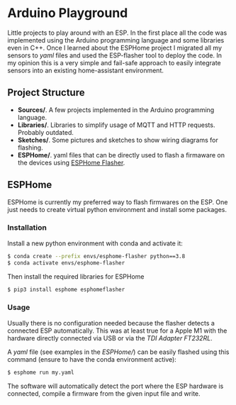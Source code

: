 # Arduino Playground

Little projects to play around with an ESP. In the first place all the code was implemented using the Arduino programming language and some libraries even in C++. Once I learned about the ESPHome project I migrated all my sensors to _yaml_ files and used the ESP-flasher tool to deploy the code. In my opinion this is a very simple and fail-safe approach to easily integrate sensors into an existing home-assistant environment.

## Project Structure

- **Sources/**. A few projects implemented in the Arduino programming language.
- **Libraries/**. Libraries to simplify usage of MQTT and HTTP requests. Probably outdated.
- **Sketches/**. Some pictures and sketches to show wiring diagrams for flashing.
- **ESPHome/**. yaml files that can be directly used to flash a firmaware on the devices using [ESPHome Flasher](https://github.com/esphome/esphome-flasher).

## ESPHome

ESPHome is currently my preferred way to flash firmwares on the ESP. One just needs to create virtual python environment and install some packages.

### Installation

Install a new python environment with conda and activate it:

```bash
$ conda create --prefix envs/esphome-flasher python==3.8
$ conda activate envs/esphome-flasher
```

Then install the required libraries for ESPHome

```bash
$ pip3 install esphome esphomeflasher
```

### Usage

Usually there is no configuration needed because the flasher detects a connected ESP automatically. This was at least true for a Apple M1 with the hardware directly connected via USB or via the _TDI Adapter FT232RL_.

A _yaml_ file (see examples in the _ESPHome/_) can be easily flashed using this command (ensure to have the conda environment active):

```bash
$ esphome run my.yaml
```

The software will automatically detect the port where the ESP hardware is connected, compile a firmware from the given input file and write.
